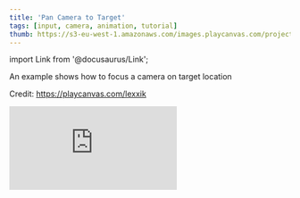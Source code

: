 ```yaml
---
title: 'Pan Camera to Target'
tags: [input, camera, animation, tutorial]
thumb: https://s3-eu-west-1.amazonaws.com/images.playcanvas.com/projects/12/693889/B745F1-image-75.jpg
---
```


import Link from '@docusaurus/Link';

An example shows how to focus a camera on target location

Credit: https://playcanvas.com/lexxik

<div className="iframe-container">
    <iframe loading="lazy" src="https://playcanv.as/p/5SJsWtg3/" title="Pan Camera to Target" webkitallowfullscreen="true" mozallowfullscreen="true" allow="autoplay" allowfullscreen="true" allowvr="" scrolling="no" frameborder="0" />
</div>

<Link to='https://playcanvas.com/editor/project/693889/'>Open Project ↗</Link>
